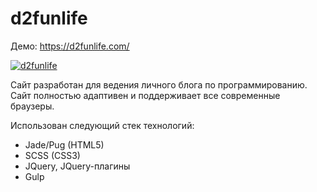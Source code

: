 # d2funlife
Демо: https://d2funlife.com/

[![d2funlife](https://i.imgur.com/1O5L7UF.png)](https://d2funlife.com/)

Сайт разработан для ведения личного блога по программированию. Сайт полностью адаптивен и поддерживает все современные браузеры.

Использован следующий стек технологий:
-	Jade/Pug (HTML5)
-	SCSS (CSS3)
-	JQuery, JQuery-плагины
-	Gulp
